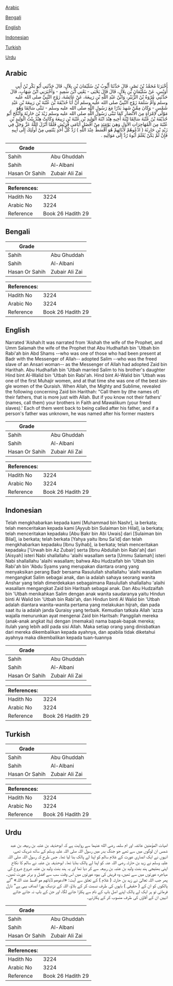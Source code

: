 [Arabic](#arabic)

[Bengali](#bengali)

[English](#english)

[Indonesian](#indonesian)

[Turkish](#turkish)

[Urdu](#urdu)

## Arabic


<div dir="rtl" lang="ar" style={{fontSize:'larger',backgroundColor:'#f8f9fa',padding:20}}>
أَخْبَرَنَا مُحَمَّدُ بْنُ نَصْرٍ، قَالَ حَدَّثَنَا أَيُّوبُ بْنُ سُلَيْمَانَ بْنِ بِلاَلٍ، قَالَ حَدَّثَنِي أَبُو بَكْرِ بْنُ أَبِي أُوَيْسٍ، عَنْ سُلَيْمَانَ بْنِ بِلاَلٍ، قَالَ قَالَ يَحْيَى - يَعْنِي ابْنَ سَعِيدٍ - وَأَخْبَرَنِي ابْنُ شِهَابٍ، قَالَ حَدَّثَنِي عُرْوَةُ بْنُ الزُّبَيْرِ، وَابْنُ عَبْدِ اللَّهِ بْنِ رَبِيعَةَ، عَنْ عَائِشَةَ، زَوْجِ النَّبِيِّ صلى الله عليه وسلم وَأُمِّ سَلَمَةَ زَوْجِ النَّبِيِّ صلى الله عليه وسلم أَنَّ أَبَا حُذَيْفَةَ بْنَ عُتْبَةَ بْنِ رَبِيعَةَ بْنِ عَبْدِ شَمْسٍ - وَكَانَ مِمَّنْ شَهِدَ بَدْرًا مَعَ رَسُولِ اللَّهِ صلى الله عليه وسلم - تَبَنَّى سَالِمًا وَهُوَ مَوْلًى لاِمْرَأَةٍ مِنَ الأَنْصَارِ كَمَا تَبَنَّى رَسُولُ اللَّهِ صلى الله عليه وسلم زَيْدَ بْنَ حَارِثَةَ وَأَنْكَحَ أَبُو حُذَيْفَةَ بْنُ عُتْبَةَ سَالِمًا ابْنَةَ أَخِيهِ هِنْدَ ابْنَةَ الْوَلِيدِ بْنِ عُتْبَةَ بْنِ رَبِيعَةَ وَكَانَتْ هِنْدُ بِنْتُ الْوَلِيدِ بْنِ عُتْبَةَ مِنَ الْمُهَاجِرَاتِ الأُوَلِ وَهِيَ يَوْمَئِذٍ مِنْ أَفْضَلِ أَيَامَى قُرَيْشٍ فَلَمَّا أَنْزَلَ اللَّهُ عَزَّ وَجَلَّ فِي زَيْدِ بْنِ حَارِثَةَ ‏(‏ ادْعُوهُمْ لآبَائِهِمْ هُوَ أَقْسَطُ عِنْدَ اللَّهِ ‏)‏ رُدَّ كُلُّ أَحَدٍ يَنْتَمِي مِنْ أُولَئِكَ إِلَى أَبِيهِ فَإِنْ لَمْ يَكُنْ يُعْلَمُ أَبُوهُ رُدَّ إِلَى مَوَالِيهِ ‏.‏
</div>
<div style={{backgroundColor:'#f8f9fa',padding:20, marginBottom: 10}}><table> <thead> <tr> <th>Grade</th> <th></th> </tr> </thead> <tbody> <tr><td>Sahih</td><td>Abu Ghuddah</td></tr><tr><td>Sahih</td><td>Al-Albani</td></tr><tr><td>Hasan Or Sahih</td><td>Zubair Ali Zai</td></tr></tbody></table><table> <thead> <tr> <th>References:</th> <th></th> </tr> </thead> <tbody><tr><td>Hadith No</td><td>3224</td></tr><tr><td>Arabic No</td><td>3224</td></tr><tr><td>Reference</td><td>Book 26 Hadith 29</td></tr></tbody></table></div>

## Bengali


<div dir="ltr" lang="bn" style={{fontSize:'larger',backgroundColor:'#f8f9fa',padding:20}}>

</div>
<div style={{backgroundColor:'#f8f9fa',padding:20, marginBottom: 10}}><table> <thead> <tr> <th>Grade</th> <th></th> </tr> </thead> <tbody> <tr><td>Sahih</td><td>Abu Ghuddah</td></tr><tr><td>Sahih</td><td>Al-Albani</td></tr><tr><td>Hasan Or Sahih</td><td>Zubair Ali Zai</td></tr></tbody></table><table> <thead> <tr> <th>References:</th> <th></th> </tr> </thead> <tbody><tr><td>Hadith No</td><td>3224</td></tr><tr><td>Arabic No</td><td>3224</td></tr><tr><td>Reference</td><td>Book 26 Hadith 29</td></tr></tbody></table></div>

## English


<div dir="ltr" lang="en" style={{fontSize:'larger',backgroundColor:'#f8f9fa',padding:20}}>
Narrated 'Aishah:It was narrated from 'Aishah the wife of the Prophet, and Umm Salamah the wife of the Prophet that Abu Hudhaifah bin 'Utbah bin Rabi'ah bin Abd Shams --who was one of those who had been present at Badr with the Messenger of Allah-- adopted Salim --who was the freed slave of an Ansari woman-- as the Messenger of Allah had adopted Zaid bin Harithah. Abu Hudhaifah bin 'Utbah married Salim to his brother's daughter Hind bint Al-Walid bin 'Utbah bin Rabi'ah. Hind bint Al-Walid bin 'Utbah was one of the first Muhajir women, and at that time she was one of the best single women of the Quraish. When Allah, the Mighty and Sublime, revealed the following concerning Zaid bin Harithah: "Call them by (the names of) their fathers, that is more just with Allah. But if you know not their fathers' (names, call them) your brothers in Faith and Mawalikum (your freed slaves).' Each of them went back to being called after his father, and if a person's father was unknown, he was named after his former masters
</div>
<div style={{backgroundColor:'#f8f9fa',padding:20, marginBottom: 10}}><table> <thead> <tr> <th>Grade</th> <th></th> </tr> </thead> <tbody> <tr><td>Sahih</td><td>Abu Ghuddah</td></tr><tr><td>Sahih</td><td>Al-Albani</td></tr><tr><td>Hasan Or Sahih</td><td>Zubair Ali Zai</td></tr></tbody></table><table> <thead> <tr> <th>References:</th> <th></th> </tr> </thead> <tbody><tr><td>Hadith No</td><td>3224</td></tr><tr><td>Arabic No</td><td>3224</td></tr><tr><td>Reference</td><td>Book 26 Hadith 29</td></tr></tbody></table></div>

## Indonesian


<div dir="ltr" lang="id" style={{fontSize:'larger',backgroundColor:'#f8f9fa',padding:20}}>
Telah mengkhabarkan kepada kami [Muhammad bin Nashr], ia berkata; telah menceritakan kepada kami [Ayyub bin Sulaiman bin Hilal], ia berkata; telah menceritakan kepadaku [Abu Bakr bin Abi Uwais] dari [Sulaiman bin Bilal], ia berkata; telah berkata [Yahya yaitu Ibnu Sa'id] dan telah mengkhabarkan kepadaku [Ibnu Syihab], ia berkata; telah menceritakan kepadaku ['Urwah bin Az Zubair] serta [Ibnu Abdullah bin Rabi'ah] dari [Aisyah] isteri Nabi shallallahu 'alaihi wasallam serta [Ummu Salamah] isteri Nabi shallallahu 'alaihi wasallam; bahwa Abu Hudzaifah bin 'Utbah bin Rabi'ah bin 'Abdu Syams yang merupakan diantara orang yang menyaksikan perang Badr bersama Rasulullah shallallahu 'alaihi wasallam mengangkat Salim sebagai anak, dan ia adalah sahaya seorang wanita Anshar yang telah dimerdekakan sebagaimana Rasulullah shallallahu 'alaihi wasallam mengangkat Zaid bin Haritsah sebagai anak. Dan Abu Hudzaifah bin 'Utbah menikahkan Salim dengan anak wanita saudaranya yaitu Hindun binti Al Walid bin 'Utbah bin Rabi'ah, dan Hindun binti Al Walid bin 'Utbah adalah diantara wanita-wanita pertama yang melakukan hijrah, dan pada saat itu ia adalah janda Quraisy yang terbaik. Kemudian tatkala Allah 'azza wajalla menurunkan ayat mengenai Zaid bin Haritsah: Panggilah mereka (anak-anak angkat itu) dengan (memakai) nama bapak-bapak mereka; itulah yang lebih adil pada sisi Allah. Maka setiap orang yang dinisbatkan dari mereka dikembalikan kepada ayahnya, dan apabila tidak diketahui ayahnya maka dikembalikan kepada tuan-tuannya
</div>
<div style={{backgroundColor:'#f8f9fa',padding:20, marginBottom: 10}}><table> <thead> <tr> <th>Grade</th> <th></th> </tr> </thead> <tbody> <tr><td>Sahih</td><td>Abu Ghuddah</td></tr><tr><td>Sahih</td><td>Al-Albani</td></tr><tr><td>Hasan Or Sahih</td><td>Zubair Ali Zai</td></tr></tbody></table><table> <thead> <tr> <th>References:</th> <th></th> </tr> </thead> <tbody><tr><td>Hadith No</td><td>3224</td></tr><tr><td>Arabic No</td><td>3224</td></tr><tr><td>Reference</td><td>Book 26 Hadith 29</td></tr></tbody></table></div>

## Turkish


<div dir="ltr" lang="tr" style={{fontSize:'larger',backgroundColor:'#f8f9fa',padding:20}}>

</div>
<div style={{backgroundColor:'#f8f9fa',padding:20, marginBottom: 10}}><table> <thead> <tr> <th>Grade</th> <th></th> </tr> </thead> <tbody> <tr><td>Sahih</td><td>Abu Ghuddah</td></tr><tr><td>Sahih</td><td>Al-Albani</td></tr><tr><td>Hasan Or Sahih</td><td>Zubair Ali Zai</td></tr></tbody></table><table> <thead> <tr> <th>References:</th> <th></th> </tr> </thead> <tbody><tr><td>Hadith No</td><td>3224</td></tr><tr><td>Arabic No</td><td>3224</td></tr><tr><td>Reference</td><td>Book 26 Hadith 29</td></tr></tbody></table></div>

## Urdu


<div dir="rtl" lang="ur" style={{fontSize:'larger',backgroundColor:'#f8f9fa',padding:20}}>
امہات المؤمنین عائشہ اور ام سلمہ رضی الله عنہما سے روایت ہے کہ ابوحذیفہ بن عتبہ بن ربیعہ بن عبد شمس ان لوگوں میں سے تھے جو جنگ بدر میں رسول اللہ صلی اللہ علیہ وسلم کے ساتھ شریک تھے، انہوں نے ایک انصاری عورت کے غلام سالم کو اپنا لے پالک بنا لیا تھا۔ جس طرح کہ رسول اللہ صلی اللہ علیہ وسلم نے زید بن حارثہ رضی اللہ عنہ کو اپنا لے پالک بنایا تھا۔ ابوحذیفہ بن عتبہ نے سالم کا نکاح اپنی بھتیجی ہند بنت ولید بن عتبہ بن ربیعہ سے کر دیا تھا اور یہ ہند بنت ولید بن عتبہ شروع شروع کی مہاجرہ عورتوں میں سے تھیں، وہ قریش کی بیوہ عورتوں میں اس وقت سب سے افضل و برتر عورت تھیں۔ پھر جب اللہ تعالیٰ نے زید بن حارثہ ( غلام ) کے تعلق سے آیت: «ادعوهم لآبائهم هو أقسط عند اللہ» ”لے پالکوں کو ان کے ( حقیقی ) باپوں کی طرف نسبت کر کے بلاؤ، اللہ کے نزدیک پورا انصاف یہی ہے“ نازل فرمائی تو ہر ایک لے پالک اپنے اصل باپ کے نام سے پکارا جانے لگا، اور جن کے باپ نہ جانے جاتے انہیں ان کے آقاؤں کی طرف منسوب کر کے پکارتے۔
</div>
<div style={{backgroundColor:'#f8f9fa',padding:20, marginBottom: 10}}><table> <thead> <tr> <th>Grade</th> <th></th> </tr> </thead> <tbody> <tr><td>Sahih</td><td>Abu Ghuddah</td></tr><tr><td>Sahih</td><td>Al-Albani</td></tr><tr><td>Hasan Or Sahih</td><td>Zubair Ali Zai</td></tr></tbody></table><table> <thead> <tr> <th>References:</th> <th></th> </tr> </thead> <tbody><tr><td>Hadith No</td><td>3224</td></tr><tr><td>Arabic No</td><td>3224</td></tr><tr><td>Reference</td><td>Book 26 Hadith 29</td></tr></tbody></table></div>